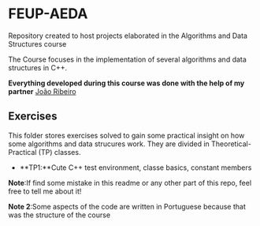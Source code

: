 # FEUP-AEDA
Repository created to host projects elaborated in the Algorithms and Data Structures course

The Course focuses in the implementation of several algorithms and data structures in C++.

**Everything developed during this course was done with the help of my partner** [João Ribeiro](http://github.com/Fujicsso)

## Exercises

This folder stores exercises solved to gain some practical insight on how some algorithms and data strucures work. They are divided in Theoretical-Practical (TP) classes.

- **TP1:**Cute C++ test environment, classe basics, constant members 

**Note**:If find some mistake in this readme or any other part of this repo, feel free to tell me about it!

**Note 2**:Some aspects of the code are written in Portuguese because that was the structure of the course